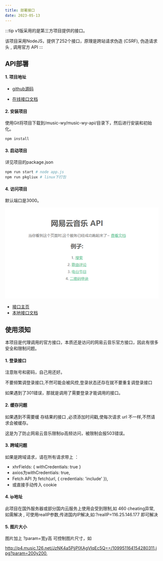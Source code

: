 ```yaml
---
title: 部署接口
date: 2023-05-13
---
```

:::tip
v1版采用的是第三方项目提供的接口。

该项目采用NodeJS，提供了252个接口，原理是跨站请求伪造 (CSRF), 伪造请求头 , 调用官方 API
:::
## API部署
#### 1. 项目地址
- [github源码](https://github.com/Binaryify/NeteaseCloudMusicApi)

- [在线接口文档](https://binaryify.github.io/NeteaseCloudMusicApi/#/)


#### 2. 安装项目
使用Git将项目下载到/music-wy/music-wy-api/目录下，然后进行安装和初始化。

```bash
npm install
```
#### 3. 启动项目
详见项目的package.json
```bash
npm run start # node app.js
npm run pkgliux # linux下打包
```

#### 4. 访问项目
默认端口是3000。

![v1&006](/img/item/music-wy/v1&006.jpg)

- [接口主页](http://localhost:3000)
- [本地接口文档](https://neteasecloudmusicapi.vercel.app/#/?id=%e6%8e%a5%e5%8f%a3%e6%96%87%e6%a1%a3)


## 使用须知
本项目是代理调用的官方接口，本质还是访问的网易云音乐官方接口，因此有很多安全和限制问题。

#### 1. 登录接口
注意账号和密码，自己用还好。

不要频繁调登录接口,不然可能会被风控,登录状态还存在就不要重复调登录接口

如果遇到了301错误，那就是调用了需要登录才能调用的接口。

#### 2. 缓存问题
如果遇到不需要缓 存结果的接口 ,必须添加时间戳,使每次请求 url 不一样,不然请求会被缓存。

这是为了防止网易云音乐限制ip高频访问，被限制会报503错误。


#### 3. 跨域问题
如果是跨域请求，请在所有请求带上 ：
- xhrFields: { withCredentials: true } 
- axios为withCredentials: true, 
- Fetch API 为 fetch(url, { credentials: 'include' }), 
- 或直接手动传入 cookie 

#### 4. ip地址
此项目在国外服务器或部分国内云服务上使用会受到限制,如 460 cheating异常,如需解决 , 可使用realIP参数,传进国内IP解决,如:?realIP=116.25.146.177 即可解决

#### 5. 图片大小
图片加上 ?param=宽y高 可控制图片尺寸，如

 http://p4.music.126.net/JzNK4a5PjjPIXAgVlqEc5Q==/109951164154280311.jpg?param=200y200,




